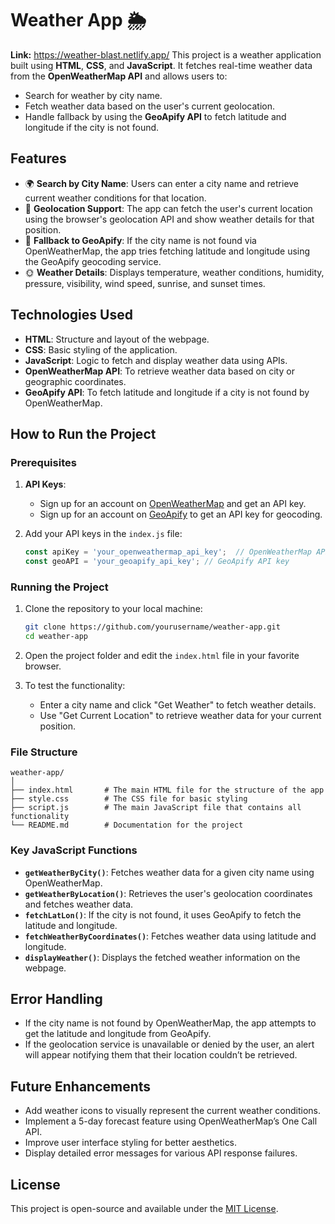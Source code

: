 # Weather App 🌦️


**Link:** https://weather-blast.netlify.app/
This project is a weather application built using **HTML**, **CSS**, and **JavaScript**. It fetches real-time weather data from the **OpenWeatherMap API** and allows users to:
- Search for weather by city name.
- Fetch weather data based on the user's current geolocation.
- Handle fallback by using the **GeoApify API** to fetch latitude and longitude if the city is not found.

## Features

- 🌍 **Search by City Name**: Users can enter a city name and retrieve current weather conditions for that location.
- 📍 **Geolocation Support**: The app can fetch the user's current location using the browser's geolocation API and show weather details for that position.
- 🔄 **Fallback to GeoApify**: If the city name is not found via OpenWeatherMap, the app tries fetching latitude and longitude using the GeoApify geocoding service.
- 🌞 **Weather Details**: Displays temperature, weather conditions, humidity, pressure, visibility, wind speed, sunrise, and sunset times.

## Technologies Used

- **HTML**: Structure and layout of the webpage.
- **CSS**: Basic styling of the application.
- **JavaScript**: Logic to fetch and display weather data using APIs.
- **OpenWeatherMap API**: To retrieve weather data based on city or geographic coordinates.
- **GeoApify API**: To fetch latitude and longitude if a city is not found by OpenWeatherMap.

## How to Run the Project

### Prerequisites

1. **API Keys**:
   - Sign up for an account on [OpenWeatherMap](https://openweathermap.org/api) and get an API key.
   - Sign up for an account on [GeoApify](https://www.geoapify.com/) to get an API key for geocoding.

2. Add your API keys in the `index.js` file:
   ```javascript
   const apiKey = 'your_openweathermap_api_key';  // OpenWeatherMap API key
   const geoAPI = 'your_geoapify_api_key'; // GeoApify API key
   ```

### Running the Project

1. Clone the repository to your local machine:
   ```bash
   git clone https://github.com/yourusername/weather-app.git
   cd weather-app
   ```

2. Open the project folder and edit the `index.html` file in your favorite browser.

3. To test the functionality:
   - Enter a city name and click "Get Weather" to fetch weather details.
   - Use "Get Current Location" to retrieve weather data for your current position.

### File Structure

```plaintext
weather-app/
│
├── index.html       # The main HTML file for the structure of the app
├── style.css        # The CSS file for basic styling
├── script.js        # The main JavaScript file that contains all functionality
└── README.md        # Documentation for the project
```

### Key JavaScript Functions

- **`getWeatherByCity()`**: Fetches weather data for a given city name using OpenWeatherMap.
- **`getWeatherByLocation()`**: Retrieves the user's geolocation coordinates and fetches weather data.
- **`fetchLatLon()`**: If the city is not found, it uses GeoApify to fetch the latitude and longitude.
- **`fetchWeatherByCoordinates()`**: Fetches weather data using latitude and longitude.
- **`displayWeather()`**: Displays the fetched weather information on the webpage.

## Error Handling

- If the city name is not found by OpenWeatherMap, the app attempts to get the latitude and longitude from GeoApify.
- If the geolocation service is unavailable or denied by the user, an alert will appear notifying them that their location couldn’t be retrieved.

## Future Enhancements

- Add weather icons to visually represent the current weather conditions.
- Implement a 5-day forecast feature using OpenWeatherMap’s One Call API.
- Improve user interface styling for better aesthetics.
- Display detailed error messages for various API response failures.

## License

This project is open-source and available under the [MIT License](LICENSE).
